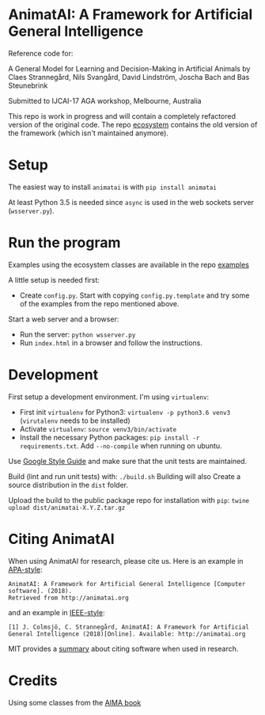 AnimatAI: A Framework for Artificial General Intelligence
=========================================================

Reference code for:

A General Model for Learning and Decision-Making in Artificial Animals by
Claes Strannegård, Nils Svangård, David Lindström, Joscha Bach
and Bas Steunebrink

Submitted to IJCAI-17 AGA workshop, Melbourne, Australia

This repo is work in progress and will contain a completely refactored
version of the original code. The repo [ecosystem](https://github.com/animatai/ecosystem)
contains the old version of the framework (which isn't maintained anymore).


Setup
=====

The easiest way to install `animatai` is with `pip install animatai`

At least Python 3.5 is needed since `async` is used in the web sockets server
(`wsserver.py`).



Run the program
==============

Examples using the ecosystem classes are available in the
repo [examples](https://github.com/animatai/examples)

A little setup is needed first:

* Create `config.py`. Start with copying `config.py.template` and try some of
the examples from the repo mentioned above.

Start a web server and a browser:

* Run the server: `python wsserver.py`
* Run `index.html` in a browser and follow the instructions.


Development
===========

First setup a development environment. I'm using `virtualenv`:

* First init `virtualenv` for Python3: `virtualenv -p python3.6 venv3`
(`virutalenv` needs to be installed)
* Activate `virtualenv`: `source venv3/bin/activate`
* Install the necessary Python packages: `pip install -r requirements.txt`.
Add `--no-compile` when running on ubuntu.

Use [Google Style Guide](https://google.github.io/styleguide/pyguide.html)
and make sure that the unit tests are maintained.

Build (lint and run unit tests) with: `./build.sh`
Building will also Create a source distribution in the `dist` folder.

Upload the build to the public package repo for installation with `pip`:
`twine upload dist/animatai-X.Y.Z.tar.gz`


Citing AnimatAI
===============

When using AnimatAI for research, please cite us. Here is an example in [APA-style](http://blog.apastyle.org/apastyle/2015/01/how-to-cite-software-in-apa-style.html):

```
AnimatAI: A Framework for Artificial General Intelligence [Computer software]. (2018).
Retrieved from http://animatai.org
```

and an example in [IEEE-style](https://www.ieee.org/documents/style_manual.pdf):

```
[1] J. Colmsjö, C. Strannegård, AnimatAI: A Framework for Artificial General Intelligence (2018)[Online]. Available: http://animatai.org
```

MIT provides a [summary](https://libguides.mit.edu/c.php?g=551454&p=3900280)
about citing software when used in research.


Credits
=======

Using some classes from the [AIMA book](https://github.com/aimacode/aima-python)
